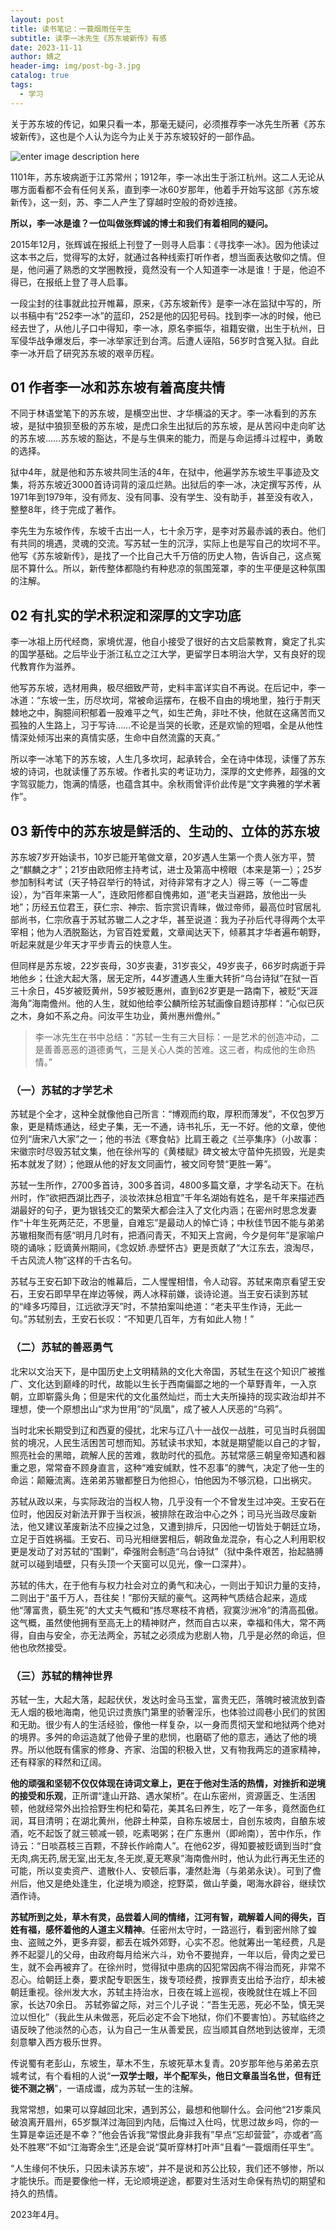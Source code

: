 ```yaml
---
layout: post
title: 读书笔记：一蓑烟雨任平生
subtitle: 读李一冰先生《苏东坡新传》有感
date: 2023-11-11
author: 婧之
header-img: img/post-bg-3.jpg
catalog: true
tags:
  - 学习
---
```

关于苏东坡的传记，如果只看一本，那毫无疑问，必须推荐李一冰先生所著《苏东坡新传》，这也是个人认为迄今为止关于苏东坡较好的一部作品。

![enter image description here](https://k.sinaimg.cn/n/sinakd202099s/200/w1080h720/20200909/23ca-iyywcsy8932968.jpg/w700d1q75cms.jpg?by=cms_fixed_width)

1101年，苏东坡病逝于江苏常州；1912年，李一冰出生于浙江杭州。这二人无论从哪方面看都不会有任何关系，直到李一冰60岁那年，他着手开始写这部《苏东坡新传》，这一刻，苏、李二人产生了穿越时空般的奇妙连接。

**所以，李一冰是谁？一位叫做张辉诚的博士和我们有着相同的疑问。**

2015年12月，张辉诚在报纸上刊登了一则寻人启事：《寻找李一冰》。因为他读过这本书之后，觉得写的太好，就通过各种线索打听作者，想当面表达敬仰之情。但是，他问遍了熟悉的文学圈教授，竟然没有一个人知道李一冰是谁！于是，他迫不得已，在报纸上登了寻人启事。
    
一段尘封的往事就此拉开帷幕，原来，《苏东坡新传》是李一冰在监狱中写的，所以书稿中有“252李一冰”的蓝印，252是他的囚犯号码。找到李一冰的时候，他已经去世了，从他儿子口中得知，李一冰，原名李振华，祖籍安徽，出生于杭州，日军侵华战争爆发后，李一冰举家迁到台湾。后遭人诬陷，56岁时含冤入狱。自此李一冰开启了研究苏东坡的艰辛历程。

## 01 作者李一冰和苏东坡有着高度共情

不同于林语堂笔下的苏东坡，是横空出世、才华横溢的天才。李一冰看到的苏东坡，是狱中狼狈至极的苏东坡，是虎口余生出狱后的苏东坡，是从苦闷中走向旷达的苏东坡……苏东坡的豁达，不是与生俱来的能力，而是与命运搏斗过程中，勇敢的选择。

狱中4年，就是他和苏东坡共同生活的4年，在狱中，他遍学苏东坡生平事迹及文集，将苏东坡近3000首诗词背的滚瓜烂熟。出狱后的李一冰，决定撰写苏传，从1971年到1979年，没有师友、没有同事、没有学生、没有助手，甚至没有收入，整整8年，终于完成了著作。

李先生为东坡作传，东坡千古出一人，七十余万字，是李对苏最赤诚的表白。他们有共同的境遇，灵魂的交流。写苏轼一生的沉浮，实际上也是写自己的坎坷不平。他写《苏东坡新传》，是找了一个比自己大千万倍的历史人物，告诉自己，这点冤屈不算什么。所以，新传整体都隐约有种悲凉的氛围笼罩，李的生平便是这种氛围的注解。

## 02  有扎实的学术积淀和深厚的文字功底

李一冰祖上历代经商，家境优渥，他自小接受了很好的古文启蒙教育，奠定了扎实的国学基础。之后毕业于浙江私立之江大学，更留学日本明治大学，又有良好的现代教育作为滋养。

他写苏东坡，选材用典，极尽细致严苛，史料丰富详实自不再说。在后记中，李一冰道：“东坡一生，历尽坎坷，常被命运摆布，在极不自由的境地里，独行于荆天棘地之中，胸臆间积郁着一股难平之气，如生芒角，非吐不快，他就在这痛苦而又孤独的人生路上，习于写诗……不论是当哭的长歌，还是欢愉的短唱，全是从他性情深处倾泻出来的真情实感，生命中自然流露的天真。”

所以李一冰笔下的苏东坡，人生几多坎坷，起承转合，全在诗中体现，读懂了苏东坡的诗词，也就读懂了苏东坡。作者扎实的考证功力，深厚的文史修养，超强的文字驾驭能力，饱满的情感，也蕴含其中。余秋雨曾评价此传是“文字典雅的学术著作”。

## 03  新传中的苏东坡是鲜活的、生动的、立体的苏东坡

苏东坡7岁开始读书，10岁已能开笔做文章，20岁遇人生第一个贵人张方平，赞之“麒麟之才”；21岁由欧阳修主持考试，进士及第高中榜眼（本来是第一）；25岁参加制科考试（天子特召举行的特试，对待非常有才之人）得三等（一二等虚设），为“百年来第一人”，连欧阳修都自愧弗如，道“老夫当避路，放他出一头地”；历经五位君王，获仁宗、神宗、哲宗赏识青睐，做过帝师，最高位时官居礼部尚书，仁宗欣喜于苏轼苏辙二人之才华，甚至说道：我为子孙后代寻得两个太平宰相；他为人洒脱豁达，为官百姓爱戴，文章闻达天下，倾慕其才华者遍布朝野，听起来就是少年天才平步青云的快意人生。

但同样是苏东坡，22岁丧母，30岁丧妻，31岁丧父，49岁丧子，66岁时病逝于异地他乡；仕途大起大落，居无定所，44岁遭遇人生重大转折“乌台诗狱”在狱一百三十余日，45岁被贬黄州，59岁被贬惠州，直到62岁更是一路南下，被贬“天涯海角”海南儋州。他的人生，就如他给李公麟所绘苏轼画像自题诗那样：“心似已灰之木，身如不系之舟。问汝平生功业，黄州惠州儋州。”

> 李一冰先生在书中总结：“苏轼一生有三大目标：一是艺术的创造冲动，二是善善恶恶的道德勇气，三是关心人类的苦难。这三者，构成他的生命热情。”


### （一）苏轼的才学艺术

苏轼是个全才，这种全就像他自己所言：“博观而约取，厚积而薄发”，不仅包罗万象，更是精炼通达，经史子集，无一不通，诗书礼乐，无一不好。他的文章，使他位列“唐宋八大家”之一；他的书法《寒食帖》比肩王羲之《兰亭集序》（小故事：宋徽宗时尽毁苏轼文集，他在徐州写的《黄楼赋》碑文被太守苗仲先损毁，光是卖拓本就发了财）；他跟从他的好友文同画竹，被文同夸赞“更胜一筹”。

苏轼一生所作，2700多首诗，300多首词，4800多篇文章，才学名动天下。在杭州时，作“欲把西湖比西子，淡妆浓抹总相宜”千年名湖始有姓名，是千年来描述西湖最好的句子，更为银钱交汇的繁荣大都会注入了文化内涵；在密州时思念发妻作“十年生死两茫茫，不思量，自难忘”是最动人的悼亡诗；中秋佳节因不能与弟弟苏辙相聚而有感“明月几时有，把酒问青天，不知天上宫阙，今夕是何年”是家喻户晓的诵咏；贬谪黄州期间，《念奴娇.赤壁怀古》更是贡献了“大江东去，浪淘尽，千古风流人物”这样的千古名句。

苏轼与王安石卸下政治的帷幕后，二人惺惺相惜，令人动容。苏轼来南京看望王安石，王安石即早早在岸边等候，两人冰释前嫌，谈诗论道。当王安石读到苏轼的“峰多巧障目，江远欲浮天”时，不禁拍案叫绝道：“老夫平生作诗，无此一句。”苏轼别去，王安石长叹：“不知更几百年，方有如此人物！”

### （二）苏轼的善恶勇气

北宋以文治天下，是中国历史上文明精熟的文化大帝国，苏轼生在这个知识广被推广、文化达到巅峰的时代，故能以生长于西南偏鄙之地的一个草野青年，一入京朝，立即崭露头角；但是宋代的文化虽然灿烂，而士大夫所操持的现实政治却并不理想，使一个原想出山“求为世用”的“凤凰”，成了被人人厌恶的“乌鸦”。

当时北宋长期受到辽和西夏的侵扰，北宋与辽八十一战仅一战胜，可见当时兵弱国贫的境况，人民生活困苦可想而知。苏轼读书求知，本就是期望能以自己的才智，照亮社会的黑暗，疏解人民的苦难，救助时代的孤危。苏轼常感三朝皇帝知遇和器重之恩，常常奋不顾身直言，这种“难安缄默，性不忍事”的脾气，决定了他一生的命运：颠簸流离。连弟弟苏辙都整日为他担心，怕他因为不够沉稳，口出祸灾。

苏轼从政以来，与实际政治的当权人物，几乎没有一个不曾发生过冲突。王安石在位时，他因反对新法开罪于当权派，被排除在政治中心之外；司马光当政尽废新法，他又建议革废新法不应操之过急，又遭到排斥，只因他一切皆处于朝廷立场，立足于百姓祸福。王安石、司马光相继罢相后，朝政鱼龙混杂，有心之人利用职权更是发动了对苏轼的“围剿”，牵强附会制造“乌台诗狱”（狱中条件艰苦，抬起胳膊就可以碰到墙壁，只有头顶一个天窗可以见光，像一口深井）。

苏轼的伟大，在于他有与权力社会对立的勇气和决心，一则出于知识力量的支持，二则出于“虽千万人，吾往矣！”那份天赋的豪气。这两种气质结合起来，造成他“薄富贵，藐生死”的大丈夫气概和“拣尽寒枝不肯栖，寂寞沙洲冷”的清高孤傲。这气概，虽然使他拥有至高无上的精神财产，然而自古以来，幸福和伟大，常不两得，自由与安全，亦无法两全，苏轼之必须成为悲剧人物，几乎是必然的命运，但他也欣然接受。

### （三）苏轼的精神世界

苏轼一生，大起大落，起起伏伏，发达时金马玉堂，富贵无匹，落魄时被流放到杳无人烟的极地海南，他见识过贵族门第里的骄奢淫乐，也体验过闾巷小民们的贫困和无助。很少有人的生活经验，像他一样复杂，以一身而贯彻天堂和地狱两个绝对的境界。多舛的命运造就了他骨子里的悲悯，也磨砺了他的意志，通达了他的境界。所以他既有儒家的修身、齐家、治国的积极入世，又有物我两忘的道家精神，还有释家的释然和辽阔。

**他的顽强和坚韧不仅仅体现在诗词文章上，更在于他对生活的热情，对挫折和逆境的接受和乐观**，正所谓“逢山开路、遇水架桥”。在山东密州，资源匮乏、生活困顿，他就经常外出捡拾野生枸杞和菊花，美其名曰养生，吃了一年多，竟然面色红润，耳目清明；在湖北黄州，他辟土种菜，自称东坡居士，自创东坡肉，自酿东坡酒，吃不起饭了就三顿减一顿，吃素喝粥；在广东惠州（即岭南），苦中作乐，作诗云：“日啖荔枝三百颗，不辞长作岭南人”。在他62岁，得知要被贬谪到当时“食无肉,病无药,居无室,出无友,冬无炭,夏无寒泉”海南儋州时，他认为此行再无生还的可能，所以变卖资产、遣散仆人、安顿后事，凄然赴海（与弟弟永诀）。可到了儋州后，他又是绝处逢生，化逆境为顺途，挖野菜，做山芋羹，喝海水辟谷，继续饮酒作诗。

**苏轼所到之处，草木有灵，品尝着人间的情绪，江河有智，疏解着人间的得失，百姓有福，感怀着他的人道主义精神**。任密州太守时，一路巡行，看到密州除了蝗虫、盗贼之外，更多弃婴，都丢在城外郊野，心实不忍。他就筹出一笔经费，凡是养不起婴儿的父母，由政府每月给米六斗，劝令不要抛弃，一年以后，骨肉之爱已生，就不会再被弃了。在徐州时，觉得狱中患病的囚犯常因病不得治而死，非常不忍心。给朝廷上奏，要求配专职医生，拨专项经费，按罪责支出给予治疗，却未被朝廷重视。徐州发大水，苏轼主持治水，日夜在城上巡视，夜晚就住在城上不回家，长达70余日。
苏轼弥留之际，对三个儿子说：“吾生无恶，死必不坠，慎无哭泣以怛化”（我此生从未做恶，死后必定不会下地狱，你们不要害怕）。苏轼临终之语反映了他淡然的心态，认为自己一生从善爱民，应当顺其自然地到达彼岸，无须刻意攀入西方极乐世界。

传说蜀有老彭山，东坡生，草木不生，东坡死草木复青。20岁那年他与弟弟去京城考试，有个看相的人说“**一双学士眼，半个配军头，他日文章虽当名世，但有迁徙不测之祸**”，一语成谶，成为苏轼一生的注解。

我常常想，如果可以穿越回北宋，遇到苏公，最想和他聊什么。会问他“21岁乘风破浪离开眉州，65岁飘洋过海回到内陆，后悔过入仕吗，忧思过故乡吗，你的一生算是幸运还是不幸？”他会告诉我“常恨此身非我有”早点“忘却营营”，亦或者“高处不胜寒”不如“江海寄余生”,还是会说“莫听穿林打叶声”且看“一蓑烟雨任平生”。

“人生缘何不快乐，只因未读苏东坡”，并不是说和苏公比较，我们还不够惨，所以才能快乐。而是要像他一样，无论顺境逆途，都要对生活对生命保有热切的期望和持久的热情。

2023年4月。
